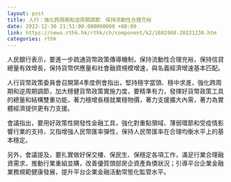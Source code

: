 ```yaml
---
layout: post
title: 人行：強化跨周期和逆周期調節　保持流動性合理充裕
date: 2022-12-30 21:51:00.000000000 +08:00
link: https://news.rthk.hk/rthk/ch/component/k2/1681968-20221230.htm
categories: rthk
---
```


人民銀行表示，要進一步疏通貨幣政策傳導機制，保持流動性合理充裕，保持信貸總量有效增長，保持貨幣供應量和社會融資規模增速，與名義經濟增速基本匹配。

人行貨幣政策委員會召開第4季度例會指出，堅持穩字當頭、穩中求進，強化跨周期和逆周期調節，加大穩健貨幣政策實施力度，要精準有力，發揮好貨幣政策工具的總量和結構雙重功能，著力穩增長穩就業穩物價，著力支援擴大內需，著力為實體經濟提供更有力支援。

會議指出，要用好政策性開發性金融工具，強化對重點領域、薄弱環節和受疫情影響行業的支持，又指增強人民幣匯率彈性，保持人民幣匯率在合理均衡水平上的基本穩定。

另外，會議提及，要扎實做好保交樓、保民生、保穩定各項工作，滿足行業合理融資需求，推動行業重組並購，改善優質頭部房企資產負債狀況；引導平台企業金融業務規範健康發展，提升平台企業金融活動常態化監管水平。
